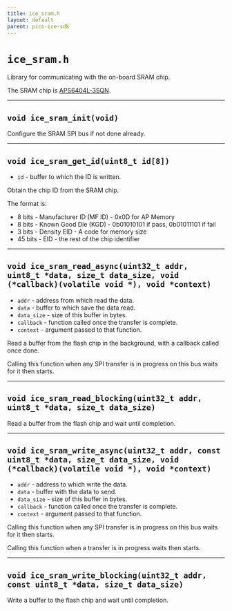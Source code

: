 ```yaml
---
title: ice_sram.h
layout: default
parent: pico-ice-sdk
---
```


# `ice_sram.h`

Library for communicating with the on-board SRAM chip.

The SRAM chip is [APS6404L-3SQN](https://www.apmemory.com/wp-content/uploads/APM_PSRAM_E3_QSPI_APS6404L-3SQN-v2.6-KGD_PKG.pdf).

---

## `void ice_sram_init(void)`

Configure the SRAM SPI bus if not done already.

---

## `void ice_sram_get_id(uint8_t id[8])`

- `id` - buffer to which the ID is written.

Obtain the chip ID from the SRAM chip.

The format is:

- 8 bits - Manufacturer ID (MF ID) - 0x0D for AP Memory
- 8 bits - Known Good Die (KGD) - 0b01010101 if pass, 0b01011101 if fail
- 3 bits - Density EID - A code for memory size
- 45 bits - EID - the rest of the chip identifier

---

## `void ice_sram_read_async(uint32_t addr, uint8_t *data, size_t data_size, void (*callback)(volatile void *), void *context)`

- `addr` - address from which read the data.
- `data` - buffer to which save the data read.
- `data_size` - size of this buffer in bytes.
- `callback` - function called once the transfer is complete.
- `context` - argument passed to that function.

Read a buffer from the flash chip in the background, with a callback called once done.

Calling this function when any SPI transfer is in progress on this bus waits for it then starts.

---

## `void ice_sram_read_blocking(uint32_t addr, uint8_t *data, size_t data_size)`

Read a buffer from the flash chip and wait until completion.

---

## `void ice_sram_write_async(uint32_t addr, const uint8_t *data, size_t data_size, void (*callback)(volatile void *), void *context)`

- `addr` - address to which write the data.
- `data` - buffer with the data to send.
- `data_size` - size of this buffer in bytes.
- `callback` - function called once the transfer is complete.
- `context` - argument passed to that function.

Calling this function when any SPI transfer is in progress on this bus waits for it then starts.

Calling this function when a transfer is in progress waits then starts.

---

## `void ice_sram_write_blocking(uint32_t addr, const uint8_t *data, size_t data_size)`

Write a buffer to the flash chip and wait until completion.
